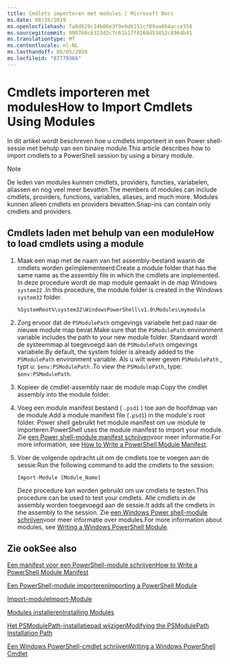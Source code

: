 ```yaml
---
title: Cmdlets importeren met modules | Microsoft Docs
ms.date: 08/28/2019
ms.openlocfilehash: fa8d629c14b06e3f9e9d6151cf09aa6b4acce358
ms.sourcegitcommit: 0907b8c6322d2c7c61b17f8168d53452c8964b41
ms.translationtype: MT
ms.contentlocale: nl-NL
ms.lasthandoff: 08/05/2020
ms.locfileid: "87779366"
---
```

# <a name="how-to-import-cmdlets-using-modules"></a><span data-ttu-id="8402c-102">Cmdlets importeren met modules</span><span class="sxs-lookup"><span data-stu-id="8402c-102">How to Import Cmdlets Using Modules</span></span>

<span data-ttu-id="8402c-103">In dit artikel wordt beschreven hoe u cmdlets importeert in een Power shell-sessie met behulp van een binaire module.</span><span class="sxs-lookup"><span data-stu-id="8402c-103">This article describes how to import cmdlets to a PowerShell session by using a binary module.</span></span>

> [!NOTE]
> <span data-ttu-id="8402c-104">De leden van modules kunnen cmdlets, providers, functies, variabelen, aliassen en nog veel meer bevatten.</span><span class="sxs-lookup"><span data-stu-id="8402c-104">The members of modules can include cmdlets, providers, functions, variables, aliases, and much more.</span></span> <span data-ttu-id="8402c-105">Modules kunnen alleen cmdlets en providers bevatten.</span><span class="sxs-lookup"><span data-stu-id="8402c-105">Snap-ins can contain only cmdlets and providers.</span></span>

## <a name="how-to-load-cmdlets-using-a-module"></a><span data-ttu-id="8402c-106">Cmdlets laden met behulp van een module</span><span class="sxs-lookup"><span data-stu-id="8402c-106">How to load cmdlets using a module</span></span>

1. <span data-ttu-id="8402c-107">Maak een map met de naam van het assembly-bestand waarin de cmdlets worden geïmplementeerd.</span><span class="sxs-lookup"><span data-stu-id="8402c-107">Create a module folder that has the same name as the assembly file in which the cmdlets are implemented.</span></span> <span data-ttu-id="8402c-108">In deze procedure wordt de map module gemaakt in de map Windows `system32` .</span><span class="sxs-lookup"><span data-stu-id="8402c-108">In this procedure, the module folder is created in the Windows `system32` folder.</span></span>

   `%SystemRoot%\system32\WindowsPowerShell\v1.0\Modules\mymodule`

1. <span data-ttu-id="8402c-109">Zorg ervoor dat de `PSModulePath` omgevings variabele het pad naar de nieuwe module map bevat.</span><span class="sxs-lookup"><span data-stu-id="8402c-109">Make sure that the `PSModulePath` environment variable includes the path to your new module folder.</span></span> <span data-ttu-id="8402c-110">Standaard wordt de systeemmap al toegevoegd aan de `PSModulePath` omgevings variabele.</span><span class="sxs-lookup"><span data-stu-id="8402c-110">By default, the system folder is already added to the `PSModulePath` environment variable.</span></span> <span data-ttu-id="8402c-111">Als u wilt weer geven `PSModulePath` , typt u: `$env:PSModulePath` .</span><span class="sxs-lookup"><span data-stu-id="8402c-111">To view the `PSModulePath`, type: `$env:PSModulePath`.</span></span>

1. <span data-ttu-id="8402c-112">Kopieer de cmdlet-assembly naar de module map.</span><span class="sxs-lookup"><span data-stu-id="8402c-112">Copy the cmdlet assembly into the module folder.</span></span>

1. <span data-ttu-id="8402c-113">Voeg een module manifest bestand ( `.psd1` ) toe aan de hoofdmap van de module.</span><span class="sxs-lookup"><span data-stu-id="8402c-113">Add a module manifest file (`.psd1`) in the module's root folder.</span></span> <span data-ttu-id="8402c-114">Power shell gebruikt het module manifest om uw module te importeren.</span><span class="sxs-lookup"><span data-stu-id="8402c-114">PowerShell uses the module manifest to import your module.</span></span> <span data-ttu-id="8402c-115">Zie [een Power shell-module manifest schrijven](../module/how-to-write-a-powershell-module-manifest.md)voor meer informatie.</span><span class="sxs-lookup"><span data-stu-id="8402c-115">For more information, see [How to Write a PowerShell Module Manifest](../module/how-to-write-a-powershell-module-manifest.md).</span></span>

1. <span data-ttu-id="8402c-116">Voer de volgende opdracht uit om de cmdlets toe te voegen aan de sessie:</span><span class="sxs-lookup"><span data-stu-id="8402c-116">Run the following command to add the cmdlets to the session:</span></span>

   `Import-Module [Module_Name]`

   <span data-ttu-id="8402c-117">Deze procedure kan worden gebruikt om uw cmdlets te testen.</span><span class="sxs-lookup"><span data-stu-id="8402c-117">This procedure can be used to test your cmdlets.</span></span> <span data-ttu-id="8402c-118">Alle cmdlets in de assembly worden toegevoegd aan de sessie.</span><span class="sxs-lookup"><span data-stu-id="8402c-118">It adds all the cmdlets in the assembly to the session.</span></span> <span data-ttu-id="8402c-119">Zie [een Windows Power shell-module schrijven](../module/writing-a-windows-powershell-module.md)voor meer informatie over modules.</span><span class="sxs-lookup"><span data-stu-id="8402c-119">For more information about modules, see [Writing a Windows PowerShell Module](../module/writing-a-windows-powershell-module.md).</span></span>

## <a name="see-also"></a><span data-ttu-id="8402c-120">Zie ook</span><span class="sxs-lookup"><span data-stu-id="8402c-120">See also</span></span>

[<span data-ttu-id="8402c-121">Een manifest voor een PowerShell-module schrijven</span><span class="sxs-lookup"><span data-stu-id="8402c-121">How to Write a PowerShell Module Manifest</span></span>](../module/how-to-write-a-powershell-module-manifest.md)

[<span data-ttu-id="8402c-122">Een PowerShell-module importeren</span><span class="sxs-lookup"><span data-stu-id="8402c-122">Importing a PowerShell Module</span></span>](../module/importing-a-powershell-module.md)

[<span data-ttu-id="8402c-123">Import-module</span><span class="sxs-lookup"><span data-stu-id="8402c-123">Import-Module</span></span>](/powershell/module/Microsoft.PowerShell.Core/Import-Module)

[<span data-ttu-id="8402c-124">Modules installeren</span><span class="sxs-lookup"><span data-stu-id="8402c-124">Installing Modules</span></span>](../module/installing-a-powershell-module.md)

[<span data-ttu-id="8402c-125">Het PSModulePath-installatiepad wijzigen</span><span class="sxs-lookup"><span data-stu-id="8402c-125">Modifying the PSModulePath Installation Path</span></span>](../module/modifying-the-psmodulepath-installation-path.md)

[<span data-ttu-id="8402c-126">Een Windows PowerShell-cmdlet schrijven</span><span class="sxs-lookup"><span data-stu-id="8402c-126">Writing a Windows PowerShell Cmdlet</span></span>](../cmdlet/cmdlet-overview.md)
